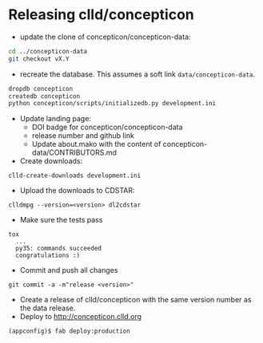 
Releasing clld/concepticon
==========================

- update the clone of concepticon/concepticon-data:
```bash
cd ../concepticon-data
git checkout vX.Y
```
- recreate the database. This assumes a soft link `data/concepticon-data`.
```bash
dropdb concepticon
createdb concepticon
python concepticon/scripts/initializedb.py development.ini
```

- Update landing page:
  - DOI badge for concepticon/concepticon-data
  - release number and github link
  - Update about.mako with the content of concepticon-data/CONTRIBUTORS.md
- Create downloads:
```
clld-create-downloads development.ini 
```

- Upload the downloads to CDSTAR:
```
clldmpg --version=<version> dl2cdstar
```

- Make sure the tests pass
```
tox
  ...
  py35: commands succeeded
  congratulations :)
```

- Commit and push all changes
```
git commit -a -m"release <version>"
```

- Create a release of clld/concepticon with the same version number as the data release.
- Deploy to http://concepticon.clld.org
```
(appconfig)$ fab deploy:production
```
